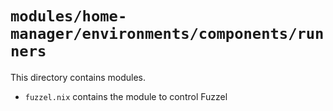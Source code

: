 # `modules/home-manager/environments/components/runners`
This directory contains modules.
- `fuzzel.nix` contains the module to control Fuzzel
